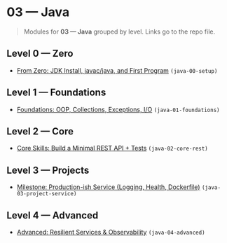 # 03 — Java

> Modules for **03 — Java** grouped by level. Links go to the repo file.

## Level 0 — Zero

- [From Zero: JDK Install, javac/java, and First Program](https://github.com/AyhamJo7/Zero-2-Pro/blob/main/03-java/java-00-setup.md) `(java-00-setup)`

## Level 1 — Foundations

- [Foundations: OOP, Collections, Exceptions, I/O](https://github.com/AyhamJo7/Zero-2-Pro/blob/main/03-java/java-01-foundations.md) `(java-01-foundations)`

## Level 2 — Core

- [Core Skills: Build a Minimal REST API + Tests](https://github.com/AyhamJo7/Zero-2-Pro/blob/main/03-java/java-02-core-rest.md) `(java-02-core-rest)`

## Level 3 — Projects

- [Milestone: Production-ish Service (Logging, Health, Dockerfile)](https://github.com/AyhamJo7/Zero-2-Pro/blob/main/03-java/java-03-project-service.md) `(java-03-project-service)`

## Level 4 — Advanced

- [Advanced: Resilient Services & Observability](https://github.com/AyhamJo7/Zero-2-Pro/blob/main/03-java/java-04-advanced.md) `(java-04-advanced)`
